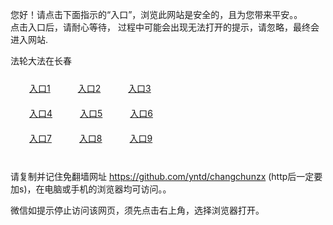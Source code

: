 您好！请点击下面指示的“入口”，浏览此网站是安全的，且为您带来平安。。 <br/>
点击入口后，请耐心等待， 过程中可能会出现无法打开的提示，请忽略，最终会进入网站. </br>

法轮大法在长春<br/>
<div style="padding:10px"><a style="margin:20px" target="_blank" href="https://dk5hu5qp8fhti.cloudfront.net/2Qpsp?zysjqbbs" id="ccLink1" rel="nofollow">入口1</a> <a target="_blank" style="margin:20px" href="https://d1mjw8vdwxa22.cloudfront.net/2Qpsp?rghqmrz" id="ccLink2" rel="nofollow">入口2</a> <a style="margin:20px" target="_blank" href="https://d23na2rksx6qo4.cloudfront.net/2Qpsp?eeqilnx" id="ccLink3" rel="nofollow">入口3</a></div>

<div style="padding:10px" ><a style="margin:20px" target="_blank" href="https://dk5hu5qp8fhti.cloudfront.net/2Qpsp?zysjqbbs" id="ccLink4" rel="nofollow">入口4</a> <a style="margin:20px" href="https://d1mjw8vdwxa22.cloudfront.net/2Qpsp?rghqmrz" target="_blank" id="ccLink5" rel="nofollow">入口5</a> <a style="margin:20px" href="https://d23na2rksx6qo4.cloudfront.net/2Qpsp?eeqilnx" target="_blank" id="ccLink6" rel="nofollow">入口6</a></div>

<div style="padding:10px"><a style="margin:20px" target="_blank" href="https://dk5hu5qp8fhti.cloudfront.net/2Qpsp?zysjqbbs" id="ccLink7" rel="nofollow">入口7</a> <a style="margin:20px" href="https://d1mjw8vdwxa22.cloudfront.net/2Qpsp?rghqmrz" target="_blank" id="ccLink8" rel="nofollow">入口8</a> <a style="margin:20px" target="_blank" href="https://d23na2rksx6qo4.cloudfront.net/2Qpsp?eeqilnx" id="ccLink9" rel="nofollow">入口9</a></div>

<br/>



请复制并记住免翻墙网址 https://github.com/yntd/changchunzx (http后一定要加s)，在电脑或手机的浏览器均可访问。。<br/>

微信如提示停止访问该网页，须先点击右上角，选择浏览器打开。

